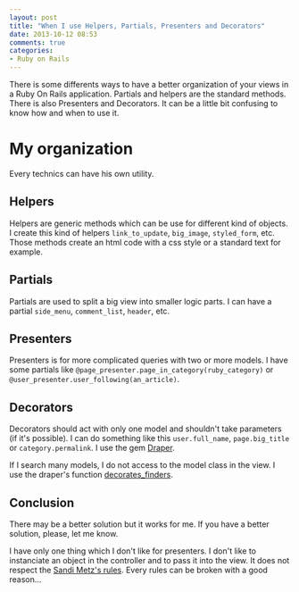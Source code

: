 ```yaml
---
layout: post
title: "When I use Helpers, Partials, Presenters and Decorators"
date: 2013-10-12 08:53
comments: true
categories:
- Ruby on Rails
---
```


There is some differents ways to have a better organization of your views in a Ruby On Rails application. Partials and helpers are the standard methods. There is also Presenters and Decorators. It can be a little bit confusing to know how and when to use it.

My organization
===========

Every technics can have his own utility.

Helpers
-------

Helpers are generic methods which can be use for different kind of objects. I create this kind of helpers `link_to_update`, `big_image`, `styled_form`, etc. Those methods create an html code with a css style or a standard text for example.

Partials
-------

Partials are used to split a big view into smaller logic parts. I can have a partial `side_menu`, `comment_list`, `header`, etc.

Presenters
----------

Presenters is for more complicated queries with two or more models. I have some partials like `@page_presenter.page_in_category(ruby_category)` or `@user_presenter.user_following(an_article)`.

Decorators
----------
Decorators should act with only one model and shouldn't take parameters (if it's possible). I can do something like this `user.full_name`, `page.big_title` or `category.permalink`. I use the gem [Draper](https://github.com/drapergem/draper).

If I search many models, I do not access to the model class in the view. I use the draper's function [decorates_finders](https://github.com/drapergem/draper#decorated-finders).

Conclusion
----------
There may be a better solution but it works for me. If you have a better solution, please, let me know.

I have only one thing which I don't like for presenters. I don't like to instanciate an object in the controller and to pass it into the view. It does not respect the [Sandi Metz's rules](http://robots.thoughtbot.com/post/50655960596/sandi-metz-rules-for-developers). Every rules can be broken with a good reason...
